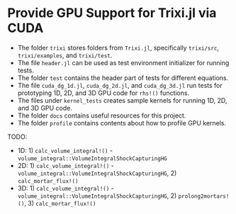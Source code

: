 # Provide GPU Support for Trixi.jl via CUDA

- The folder `trixi` stores folders from `Trixi.jl`, specifically `trixi/src`, `trixi/examples`, and `trixi/test`.
- The file `header.jl` can be used as test environment initializer for running tests.
- The folder `test` contains the header part of tests for different equations.
- The file `cuda_dg_1d.jl`, `cuda_dg_2d.jl`, and `cuda_dg_3d.jl` run tests for prototyping 1D, 2D, and 3D GPU code for `rhs!()` functions.
- The files under `kernel_tests` creates sample kernels for running 1D, 2D, and 3D GPU code.
- The folder `docs` contains useful resources for this project.
- The folder `profile` contains contents about how to profile GPU kernels.

TODO:
- 1D: 1) `calc_volume_integral!()` - `volume_integral::VolumeIntegralShockCapturingHG`
- 2D: 1) `calc_volume_integral!()` - `volume_integral::VolumeIntegralShockCapturingHG`, 2) `calc_mortar_flux!()`
- 3D: 1) `calc_volume_integral!()` - `volume_integral::VolumeIntegralShockCapturingHG`, 2) `prolong2mortars!()`, 3) `calc_mortar_flux!()` 
